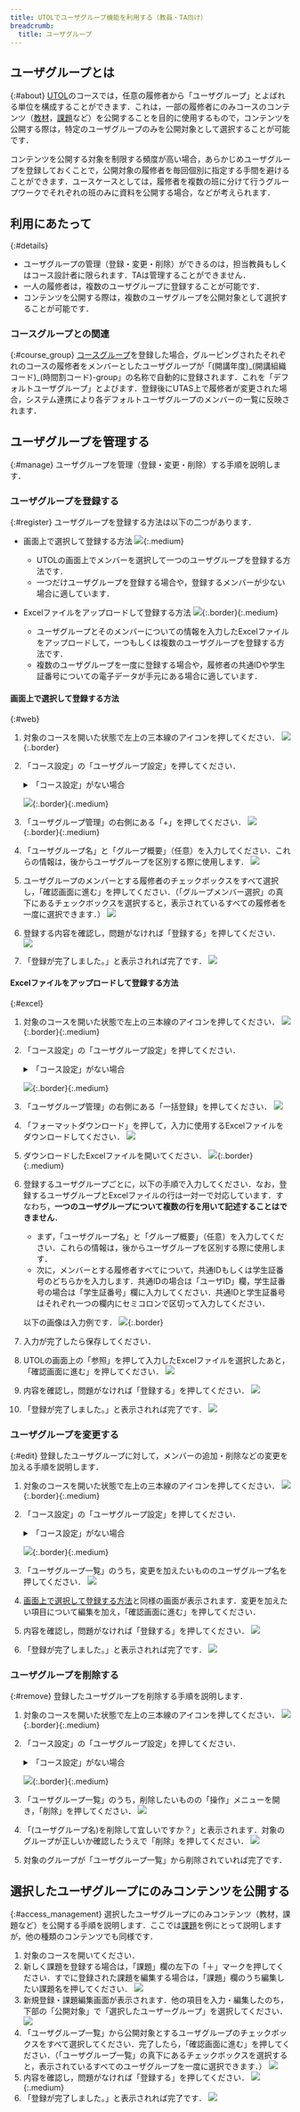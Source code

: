 ```yaml
---
title: UTOLでユーザグループ機能を利用する（教員・TA向け）
breadcrumb:
  title: ユーザグループ
---
```


## ユーザグループとは
{:#about}
[UTOL](/utol/)のコースでは，任意の履修者から「ユーザグループ」とよばれる単位を構成することができます．これは，一部の履修者にのみコースのコンテンツ（[教材](/utol/lecturers/materials/)，[課題](/utol/lecturers/assignments/)など）を公開することを目的に使用するもので，コンテンツを公開する際は，特定のユーザグループのみを公開対象として選択することが可能です．

コンテンツを公開する対象を制限する頻度が高い場合，あらかじめユーザグループを登録しておくことで，公開対象の履修者を毎回個別に指定する手間を避けることができます．ユースケースとしては，履修者を複数の班に分けて行うグループワークでそれぞれの班のみに資料を公開する場合，などが考えられます．

## 利用にあたって
{:#details}
- ユーザグループの管理（登録・変更・削除）ができるのは，担当教員もしくはコース設計者に限られます．TAは管理することができません．
- 一人の履修者は，複数のユーザグループに登録することが可能です．
- コンテンツを公開する際は，複数のユーザグループを公開対象として選択することが可能です．

### コースグループとの関連
{:#course_group}
[コースグループ](/utol/lecturers/settings/course_group/)を登録した場合，グルーピングされたそれぞれのコースの履修者をメンバーとしたユーザグループが「(開講年度)\_(開講組織コード)\_(時間割コード)-group」の名称で自動的に登録されます．これを「デフォルトユーザグループ」とよびます．登録後にUTAS上で履修者が変更された場合，システム連携により各デフォルトユーザグループのメンバーの一覧に反映されます．

## ユーザグループを管理する
{:#manage}
ユーザグループを管理（登録・変更・削除）する手順を説明します．

### ユーザグループを登録する
{:#register}
ユーザグループを登録する方法は以下の二つがあります．

- 画面上で選択して登録する方法
![](register_web.png){:.medium}
    - UTOLの画面上でメンバーを選択して一つのユーザグループを登録する方法です．
    - 一つだけユーザグループを登録する場合や，登録するメンバーが少ない場合に適しています．

- Excelファイルをアップロードして登録する方法
![](register_excel.png){:.border}{:.medium}
    - ユーザグループとそのメンバーについての情報を入力したExcelファイルをアップロードして，一つもしくは複数のユーザグループを登録する方法です．
    - 複数のユーザグループを一度に登録する場合や，履修者の共通IDや学生証番号についての電子データが手元にある場合に適しています．

#### 画面上で選択して登録する方法
{:#web}
1. 対象のコースを開いた状態で左上の三本線のアイコンを押してください．
![](sidebar.png){:.border}
1. 「コース設定」の「ユーザグループ設定」を押してください．
    <details>
    <summary>「コース設定」がない場合</summary>
        あなたにはこの操作に必要な<a href=#details>権限</a>がありません．必要と思われる場合は，授業を担当する教員と<a href=/utol/lecturers/settings/course_participants/>権限の付与</a>についてご相談ください．
    </details>

    ![](sidebar_ug.png){:.border}{:.medium}
1. 「ユーザグループ管理」の右側にある「+」を押してください．
![](ug_manage_plus.png){:.border}{:.medium}
1. 「ユーザグループ名」と「グループ概要」（任意）を入力してください．これらの情報は，後からユーザグループを区別する際に使用します．
![](label.png)
1. ユーザグループのメンバーとする履修者のチェックボックスをすべて選択し，「確認画面に進む」を押してください．（「グループメンバー選択」の真下にあるチェックボックスを選択すると，表示されているすべての履修者を一度に選択できます．）
![](checkboxes.png)
1. 登録する内容を確認し，問題がなければ「登録する」を押してください．
![](confirm.png)
1. 「登録が完了しました。」と表示されれば完了です．
![](finished.png)

#### Excelファイルをアップロードして登録する方法
{:#excel}
1. 対象のコースを開いた状態で左上の三本線のアイコンを押してください．
![](sidebar.png){:.border}{:.medium}
1. 「コース設定」の「ユーザグループ設定」を押してください．
    <details>
    <summary>「コース設定」がない場合</summary>
        あなたにはこの操作に必要な<a href="#details">権限</a>がありません．必要と思われる場合は，授業を担当する教員と<a href="/utol/lecturers/settings/course_participants/">権限の付与</a>についてご相談ください．
    </details>

    ![](sidebar_ug.png){:.border}{:.medium}
1. 「ユーザグループ管理」の右側にある「一括登録」を押してください．
![](ug_manage_whole.png)
1. 「フォーマットダウンロード」を押して，入力に使用するExcelファイルをダウンロードしてください．
![](format_download.png)
1. ダウンロードしたExcelファイルを開いてください．
![](register_excel.png){:.border}{:.medium}
1. 登録するユーザグループごとに，以下の手順で入力してください．なお，登録するユーザグループとExcelファイルの行は一対一で対応しています．すなわち，**一つのユーザグループについて複数の行を用いて記述することはできません**．
    - まず，「ユーザグループ名」と「グループ概要」（任意）を入力してください．これらの情報は，後からユーザグループを区別する際に使用します．
    - 次に，メンバーとする履修者すべてについて，共通IDもしくは学生証番号のどちらかを入力します．共通IDの場合は「ユーザID」欄，学生証番号の場合は「学生証番号」欄に入力してください．共通IDと学生証番号はそれぞれ一つの欄内にセミコロンで区切って入力してください．
  
    以下の画像は入力例です．
![](sample.png){:.border}
1. 入力が完了したら保存してください．
1. UTOLの画面上の「参照」を押して入力したExcelファイルを選択したあと，「確認画面に進む」を押してください．
![](browse.png)
1. 内容を確認し，問題がなければ「登録する」を押してください．
![](confirm_excel.png)
1. 「登録が完了しました。」と表示されれば完了です．
![](finished.png)

### ユーザグループを変更する
{:#edit}
登録したユーザグループに対して，メンバーの追加・削除などの変更を加える手順を説明します．
1. 対象のコースを開いた状態で左上の三本線のアイコンを押してください．
![](sidebar.png){:.border}{:.medium}
1. 「コース設定」の「ユーザグループ設定」を押してください．
    <details>
    <summary>「コース設定」がない場合</summary>
        あなたにはこの操作に必要な<a href="#details">権限</a>がありません．必要と思われる場合は，授業を担当する教員と<a href="/utol/lecturers/settings/course_participants/">権限の付与</a>についてご相談ください．
    </details>

    ![](sidebar_ug.png){:.border}{:.medium}
1. 「ユーザグループ一覧」のうち，変更を加えたいもののユーザグループ名を押してください．
![](fix.png)
1. [画面上で選択して登録する方法](#web)と同様の画面が表示されます．変更を加えたい項目について編集を加え，「確認画面に進む」を押してください．
1. 内容を確認し，問題がなければ「登録する」を押してください．
![](confirm.png)
1. 「登録が完了しました。」と表示されれば完了です．
![](finished.png)

### ユーザグループを削除する
{:#remove}
登録したユーザグループを削除する手順を説明します．
1. 対象のコースを開いた状態で左上の三本線のアイコンを押してください．
![](sidebar.png){:.border}{:.medium}
1. 「コース設定」の「ユーザグループ設定」を押してください．
    <details>
    <summary>「コース設定」がない場合</summary>
        あなたにはこの操作に必要な<a href="#details">権限</a>がありません．必要と思われる場合は，授業を担当する教員と<a href="/utol/lecturers/settings/course_participants/">権限の付与</a>についてご相談ください．
    </details>

    ![](sidebar_ug.png){:.border}{:.medium}
1. 「ユーザグループ一覧」のうち，削除したいものの「操作」メニューを開き，「削除」を押してください．
![](del.png)
1. 「(ユーザグループ名)を削除して宜しいですか？」と表示されます．対象のグループが正しいか確認したうえで「削除」を押してください．
![](confirm_del.png)
1. 対象のグループが「ユーザグループ一覧」から削除されていれば完了です．

## 選択したユーザグループにのみコンテンツを公開する
{:#access_management}
選択したユーザグループにのみコンテンツ（教材，課題など）を公開する手順を説明します．ここでは[課題](/utol/lecturers/assignments/)を例にとって説明しますが，他の種類のコンテンツでも同様です．
1. 対象のコースを開いてください．
1. 新しく課題を登録する場合は，「課題」欄の左下の「＋」マークを押してください．すでに登録された課題を編集する場合は，「課題」欄のうち編集したい課題名を押してください．
![](assignments.png)
1. 新規登録・課題編集画面が表示されます．他の項目を入力・編集したのち，下部の「公開対象」で「選択したユーザーグループ」を選択してください．
![](selected_ug.png)
1. 「ユーザグループ一覧」から公開対象とするユーザグループのチェックボックスをすべて選択してください．完了したら，「確認画面に進む」を押してください．（「ユーザグループ一覧」の真下にあるチェックボックスを選択すると，表示されているすべてのユーザグループを一度に選択できます．）
![](assignments_ug_checkboxes.png)
1. 内容を確認し，問題がなければ「登録する」を押してください．
![](confirm_assignments.png){:.medium}
1. 「登録が完了しました。」と表示されれば完了です．
![](finished.png)
